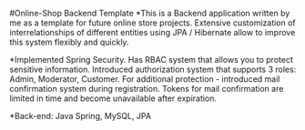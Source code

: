 #Online-Shop Backend Template
*This is a Backend application written by me as a template for future online store projects. Extensive customization of interrelationships of different entities using JPA / Hibernate allow to improve this system flexibly and quickly.

*Implemented Spring Security. Has RBAC system that allows you to protect sensitive information. Introduced authorization system that supports 3 roles: Admin, Moderator, Customer. For additional protection - introduced mail confirmation system during registration. Tokens for mail confirmation are limited in time and become unavailable after expiration.

*Back-end: Java Spring, MySQL, JPA
